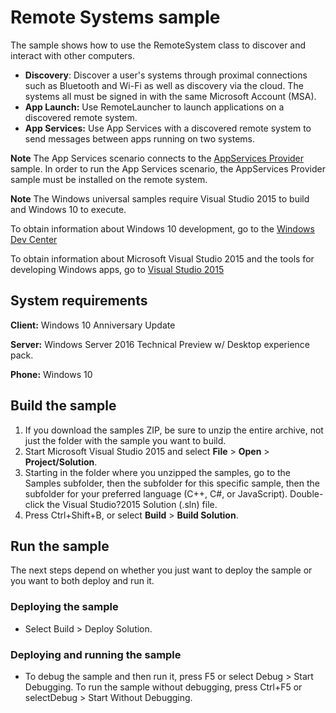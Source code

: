 <!---
  category: DeepLinksAndAppToAppCommunication
  samplefwlink: http://go.microsoft.com/fwlink/p/?LinkId=808708
-->

# Remote Systems sample

The sample shows how to use the RemoteSystem class to discover and interact with other computers.

- **Discovery**: Discover a user's systems through proximal connections such as Bluetooth and Wi-Fi
as well as discovery via the cloud.
The systems all must be signed in with the same Microsoft Account (MSA).
- **App Launch:** Use RemoteLauncher to launch applications on a discovered remote system.
- **App Services:** Use App Services with a discovered remote system to send messages between apps running on two systems.

**Note** The App Services scenario connects to the [AppServices Provider](/Samples/AppServices) sample.
In order to run the App Services scenario, the AppServices Provider sample must be installed
on the remote system.

**Note** The Windows universal samples require Visual Studio 2015 to build and Windows 10 to execute.

To obtain information about Windows 10 development, go to the [Windows Dev Center](http://go.microsoft.com/fwlink/?LinkID=532421)

To obtain information about Microsoft Visual Studio 2015 and the tools for developing Windows apps, go to [Visual Studio 2015](http://go.microsoft.com/fwlink/?LinkID=532422)

## System requirements

**Client:** Windows 10 Anniversary Update

**Server:** Windows Server 2016 Technical Preview w/ Desktop experience pack.

**Phone:** Windows 10 

## Build the sample

1. If you download the samples ZIP, be sure to unzip the entire archive, not just the folder with the sample you want to build. 
2. Start Microsoft Visual Studio 2015 and select **File** \> **Open** \> **Project/Solution**.
3. Starting in the folder where you unzipped the samples, go to the Samples subfolder, then the subfolder for this specific sample, then the subfolder for your preferred language (C++, C#, or JavaScript). Double-click the Visual Studio?2015 Solution (.sln) file.
4. Press Ctrl+Shift+B, or select **Build** \> **Build Solution**.

## Run the sample

The next steps depend on whether you just want to deploy the sample or you want to both deploy and run it.

### Deploying the sample

- Select Build > Deploy Solution. 

### Deploying and running the sample

- To debug the sample and then run it, press F5 or select Debug >  Start Debugging. To run the sample without debugging, press Ctrl+F5 or selectDebug > Start Without Debugging. 
